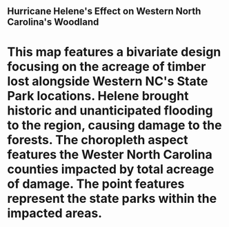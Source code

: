## Hurricane Helene's Effect on Western North Carolina's Woodland ##
# This map features a bivariate design focusing on the acreage of timber lost alongside Western NC's State Park locations. Helene brought historic and unanticipated flooding to the region, causing damage to the forests. The choropleth aspect features the Wester North Carolina counties impacted by total acreage of damage. The point features represent the state parks within the impacted areas. #
